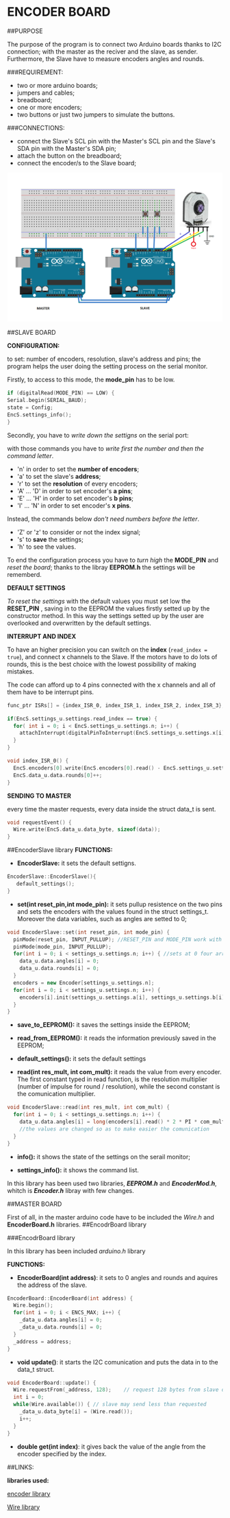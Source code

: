 ENCODER BOARD
========================


##PURPOSE


The purpose of the program is to connect two Arduino boards thanks to I2C connection; with the master as the reciver and the slave, as sender. Furthermore, the Slave have to measure encoders angles and rounds.

###REQUIREMENT:

* two or more arduino boards;
* jumpers and cables;
* breadboard;
* one or more encoders;
* two buttons or just two jumpers to simulate the buttons.

###CONNECTIONS:

* connect the Slave's SCL pin with the Master's SCL pin and the Slave's SDA pin with the Master's SDA pin;
* attach the button on the breadboard;
* connect the encoder/s to the Slave board;

![Alt text](https://github.com/DavideDorigoni/arduino-encoder-board/blob/master/electrical_connections.png?raw=true)

##SLAVE BOARD


**CONFIGURATION:**

 to set: number of encoders, resolution, slave's address and pins; the program helps the user doing the setting process on the serial monitor.

Firstly, to access to this mode, the **mode_pin** has to be low.

``` c++
if (digitalRead(MODE_PIN) == LOW) {
Serial.begin(SERIAL_BAUD);
state = Config;
EncS.settings_info(); 
} 
```

Secondly, you have to *write down the settigns* on the serial port:

with those commands you have to *write first the number and then the command letter*.

* 'n' in order to set the **number of encoders**;
* 'a' to set the slave's **address**;
* 'r' to set the **resolution** of every encoders;
* 'A' ... 'D' in order to set encoder's **a pins**;
* 'E' ... 'H' in order to set encoder's **b pins**;
* 'I' ... 'N' in order to set encoder's **x pins**.

Instead, the commands below *don't need numbers before the letter*.

* 'Z' or 'z' to consider or not the index signal;
* 's' to **save** the settings;
* 'h' to see the values.

To end the configuration process you have to *turn high* the **MODE_PIN** and *reset the board*; thanks to the libray **EEPROM.h** the settings will be rememberd.

**DEFAULT SETTINGS**

*To reset the settings* with the default values you must set low the **RESET_PIN** , saving in to the EEPROM the values firstly setted up by the constructor method. In this way the settings setted up by the user are overlooked and overwritten by the default settings.


**INTERRUPT AND INDEX**

To have an higher precision you can switch on the **index** (`read_index = true`), and connect x channels to the Slave. If the motors have to do lots of rounds, this is the best choice with the lowest possibility of making mistakes.

The code can afford up to 4 pins connected with the x channels and all of them have to be interrupt pins.

```c++
func_ptr ISRs[] = {index_ISR_0, index_ISR_1, index_ISR_2, index_ISR_3};

```

```c++
if(EncS.settings_u.settings.read_index == true) {
  for( int i = 0; i < EncS.settings_u.settings.n; i++) {
    attachInterrupt(digitalPinToInterrupt(EncS.settings_u.settings.x[i]), ISRs[i], RISING); 
  }
}

```

```c++
void index_ISR_0() {
  EncS.encoders[0].write(EncS.encoders[0].read() - EncS.settings_u.settings.res * RES_MULT);
  EncS.data_u.data.rounds[0]++;
}
```

**SENDING TO MASTER**

every time the master requests, every data inside the struct data_t is sent.

```c++
void requestEvent() { 
  Wire.write(EncS.data_u.data_byte, sizeof(data)); 
}
```
##EncoderSlave library
**FUNCTIONS:**

* **EncoderSlave:** it sets the default settigns.

```c++
EncoderSlave::EncoderSlave(){
   default_settings();
}
```

* **set(int reset_pin,int mode_pin):** it sets pullup resistence on the two pins and sets the encoders with the values found in the struct settings_t. Moreover the data variables, such as angles are setted to 0;

```c++
void EncoderSlave::set(int reset_pin, int mode_pin) {
  pinMode(reset_pin, INPUT_PULLUP); //RESET_PIN and MODE_PIN work with pullup resistence
  pinMode(mode_pin, INPUT_PULLUP);
  for(int i = 0; i < settings_u.settings.n; i++) { //sets at 0 four arrays 
    data_u.data.angles[i] = 0;
    data_u.data.rounds[i] = 0;
  }
  encoders = new Encoder[settings_u.settings.n];
  for(int i = 0; i < settings_u.settings.n; i++) {
    encoders[i].init(settings_u.settings.a[i], settings_u.settings.b[i]);
  }
}
```

* **save_to_EEPROM():** it saves the settings inside the EEPROM;


* **read_from_EEPROM():** it reads the information previously saved in the EEPROM;


* **default_settings():** it sets the default settings


* **read(int res_mult, int com_mult):** it reads the value from every encoder. The first constant typed in read function, is the resolution multiplier (number of impulse for round / resolution), while the second constant is the comunication multiplier.

```c++
void EncoderSlave::read(int res_mult, int com_mult) {  
  for(int i = 0; i < settings_u.settings.n; i++) {
    data_u.data.angles[i] = long(encoders[i].read() * 2 * PI * com_mult / float(settings_u.settings.res * res_mult)); 
    //the values are changed so as to make easier the comunication
  }
}
```

* **info():** it shows the state of the settings on the serail monitor;



* **settings_info():** it shows the command list.

In this library has been used two libraries, ***EEPROM.h*** and ***EncoderMod.h***, whitch is ***Encoder.h*** libray with few changes.

##MASTER BOARD

First of all, in the master arduino code have to be included the *Wire.h* and **EncoderBoard.h** libraries. 
##EncodrBoard library

###EncodrBoard library

In this library has been included *arduino.h* library

**FUNCTIONS:**

* **EncoderBoard(int address)**: it sets to 0 angles and rounds and aquires the address of the slave.

```c++
EncoderBoard::EncoderBoard(int address) {
  Wire.begin();
  for(int i = 0; i < ENCS_MAX; i++) {
    _data_u.data.angles[i] = 0;
    _data_u.data.rounds[i] = 0;
  }
  _address = address;
}
```

* **void update()**: it starts the I2C comunication and puts the data in to the data_t struct. 

```c++
void EncoderBoard::update() {
  Wire.requestFrom(_address, 128);    // request 128 bytes from slave device 
  int i = 0;
  while(Wire.available()) { // slave may send less than requested
    _data_u.data_byte[i] = (Wire.read()); 
    i++;
  }
}
```

* **double get(int index)**: it gives back the value of the angle from the encoder specified by the index. 


##LINKS:

**libraries used:**

[encoder library](http://www.pjrc.com/teensy/td_libs_Encoder.html)

[Wire library](https://www.arduino.cc/en/reference/wire)


